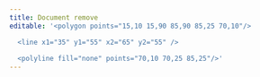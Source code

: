 ```yaml
---
title: Document remove
editable: '<polygon points="15,10 15,90 85,90 85,25 70,10"/>

  <line x1="35" y1="55" x2="65" y2="55" />
  
  <polyline fill="none" points="70,10 70,25 85,25"/>'
---
```

